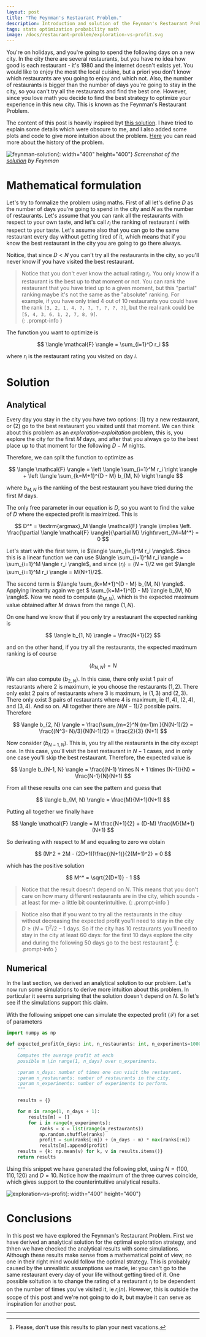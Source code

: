 ```yaml
---
layout: post
title: "The Feynman's Restaurant Problem."
description: Introduction and solution of the Feynman's Restaurant Problem.
tags: stats optimization probability math
image: /docs/restaurant-problem/exploration-vs-profit.svg
---
```


You're on holidays, and you're going to spend the following days on a new city. In the city there are several restaurants, but you have no idea how good is each restaurant - it's 1980 and the internet doesn't exists yet. You would like to enjoy the most the local cuisine, but a priori you don't know which restaurants are you going to enjoy and which not. Also, the number of restaurants is bigger than the number of days you're going to stay in the city, so you can't try all the restaurants and find the best one. However, since you love math  you decide to find the best strategy to optimize your experience in this new city. This is known as the Feynman's Restaurant Problem.

The content of this post is heavily inspired byt [this solution](https://www.feynmanlectures.caltech.edu/info/solutions/restaurant_problem_sol_1.html). I have tried to explain some details which were obscure to me, and I also added some plots and code to give more intuition about the problem. [Here](https://www.feynmanlectures.caltech.edu/info/other/Feynmans_Restaurant_Problem_Revealed.html) you can read more about the history of the problem.

![feynman-solution](/docs/restaurant-problem/feynman-solution.png){: width="400" height="400"}
_Screenshot of the [solution](https://www.feynmanlectures.caltech.edu/info/other/Feynmans_Restaurant_Problem_Original_Notes.pdf) by Feynman_


# Mathematical formulation

Let's try to formalize the problem using maths. First of all let's define $D$ as the number of days you're going to spend in the city and $N$ as the number of restaurants. Let's assume that you can rank all the restaurants with respect to your own taste, and let's call $r_i$ the ranking of restaurant $i$ with respect to your taste. Let's assume also that you can go to the same restaurant every day without getting tired of it, which means that if you know the best restaurant in the city you are going to go there always.  

Noitice, that since $D < N$ you can't try all the restaurants in the city, so you'll never know if you have visited the best restaurant. 

> Notice that you don't ever know the actual rating $r_i$. You only know if a restaurant is the best up to that moment or not. You can rank the restaurant that you have tried up to a given moment, but this "partial" ranking maybe it's not the same as the "absolute" ranking. For example, if you have only tried 4 out of 10 restaurants you could have the rank `[3, 2, 1, 4, ?, ?, ?, ?, ?, ?]`, but the real rank could be `[5, 4, 3, 6, 1, 2, 7, 8, 9]`.  
{: .prompt-info }

The function you want to optimize is

$$
\langle \mathcal{F} \rangle = \sum_{i=1}^D r_i
$$

where $r_i$ is the restaurant rating you visited on day $i$.

# Solution

## Analytical

Every day you stay in the city you have two options: (1) try a new restaurant, or (2) go to the best restaurant you visited until that moment. We can think about this problem as an _exploration-exploitation_ problem, this is, you explore the city for the first $M$ days, and after that you always go to the best place up to that moment for the following $D - M$ nights. 

Therefore, we can split the function to optimize as

$$
\langle \mathcal{F} \rangle = 
\left \langle \sum_{i=1}^M r_i \right \rangle 
+ 
\left \langle \sum_{k=M+1}^{D - M} b_{M, N} \right \rangle
$$

where $b_{M, N}$ is the ranking of the best restaurant you have tried during the first $M$ days.

The only free parameter in our equation is $D$, so you want to find the value of $D$ where the expected profit is maximized. This is
 
$$
D^* = 
\textrm{argmax}_M \langle \mathcal{F} \rangle 
\implies 
\left. \frac{\partial \langle \mathcal{F} \rangle}{\partial M} \right\rvert_{M=M^*} = 0
$$

Let's start with the first term, ie $\langle \sum_{i=1}^M r_i \rangle$. Since this is a linear function we can use $\langle \sum_{i=1}^M r_i \rangle = \sum_{i=1}^M \langle r_i \rangle$, and since $\langle r_i \rangle = (N+1)/2$ we get  $\langle \sum_{i=1}^M r_i \rangle = M(N+1)/2$.

The second term is $\langle \sum_{k=M+1}^{D - M} b_{M, N} \rangle$. Applying linearity again we get $ \sum_{k=M+1}^{D - M} \langle b_{M, N} \rangle$. Now we need to compute $\langle b_{M, N} \rangle$, which is the expected maximum value obtained after $M$ draws from the range $(1, N)$. 

On one hand we know that if you only try a restaurant the expected ranking is

$$
\langle b_{1, N} \rangle = \frac{N+1}{2} 
$$

and on the other hand, if you try all the restaurants, the expected maximum ranking is of course

$$
\langle b_{N, N} \rangle = N
$$

We can also compute $\langle b_{2, N} \rangle$. In this case, there only exist 1 pair of restaurants where 2 is maximum, ie you choose the restaurants $(1, 2)$. There only exist 2 pairs of restaurants where 3 is maximum, ie $(1, 3)$ and $(2, 3)$. There only exist 3 pairs of restaurants where 4 is maximum, ie $(1, 4)$, $(2, 4)$, and $(3, 4)$. And so on. All together there are $N(N-1)/2$ possible pairs. Therefore

$$
\langle b_{2, N} \rangle = \frac{\sum_{m=2}^N (m-1)m }{N(N-1)/2} = \frac{(N^3- N)/3}{N(N-1)/2} = \frac{2}{3} (N+1)
$$ 

Now consider $\langle b_{N-1, N} \rangle$. This is, you try all the restaurants in the city except one. In this case, you'll visit the best restaurant in $N-1$ cases, and in only one case you'll skip the best restaurant. Therefore, the expected value is

$$
\langle b_{N-1, N} \rangle = \frac{(N-1) \times N + 1 \times (N-1)}{N} = \frac{N-1}{N}(N+1)
$$

From all these results one can see the pattern and guess that

$$
\langle b_{M, N} \rangle = \frac{M}{M+1}(N+1)
$$

Putting all together we finally have

$$
\langle \mathcal{F} \rangle = M \frac{N+1}{2} + (D-M) \frac{M}{M+1}(N+1)
$$

So derivating with respect to $M$ and equaling to zero we obtain

$$
(M^2 + 2M - (2D+1))\frac{(N+1)}{2(M+1)^2}  =  0
$$

which has the positive solution

$$
M^* = \sqrt{2(D+1)} - 1
$$

>Notice that the result doesn't depend on $N$. This means that you don't care on how many different restaurants are in the city, which sounds -at least for me- a little bit counterintuitive.
{: .prompt-info }

>Notice also that if you want to try all the restaurants in the cituy without decreasing the expected profit you'll need to stay in the city $D \geq (N+1)^2/2 - 1$ days. So if the city has 10 restaurants you'll need to stay in the city at least 60 days: for the first 10 days explore the city and during the following 50 days go to the best restaurant [^1].
{: .prompt-info }


## Numerical

In the last section, we derived an analytical solution to our problem. Let's now run some simulations to derive more intuition about this problem. In particular it seems surprising that the solution doesn't depend on $N$. So let's see if the simulations support this claim.

With the following snippet one can simulate the expected profit $\langle \mathcal{F} \rangle$ for a set of parameters

```python
import numpy as np

def expected_profit(n_days: int, n_restaurants: int, n_experiments=10000):
    """
    Computes the average profit at each 
    possible m \in range(1, n_days) over n_experiments.

    :param n_days: number of times one can visit the restaurant.
    :param n_restaurants: number of restaurants in the city.
    :param n_experiments: number of experiments to perform.
    """

    results = {}

    for m in range(1, n_days + 1):
        results[m] = []
        for i in range(n_experiments):
            ranks = x = list(range(n_restaurants))
            np.random.shuffle(ranks)
            profit = sum(ranks[:m]) + (n_days - m) * max(ranks[:m])
            results[m].append(profit)
    results = {k: np.mean(v) for k, v in results.items()}
    return results
```

Using this snippet we have generated the following plot, using $N=(100, 110, 120)$ and $D=10$. Notice how the maximum of the three curves coincide, which gives support to the counterintuitive analytical results.
  
![exploration-vs-profit](/docs/restaurant-problem/exploration-vs-profit.svg){: width="400" height="400"}


# Conclusions

In this post we have explored the Feynman's Restaurant Problem. First we have derived an analytical solution for the optimal exploration strategy, and thhen we have checked the analytical results with some simulations. Although these results make sense from a mathematical point of view, no one in their right mind would follow the optimal strategy. This is probably caused by the unrealistic assumptions we made, ie: you can't go to the same restaurant every day of your life without getting tired of it. One possible soltution is to change the rating of a restaurant $r_i$ to be dependent on the number of times you've visited it, ie $r_i(n)$. However, this is outside the scope of this post and we're not going to do it, but maybe it can serve as inspiration for another post. 

---

[^1]: Please, don't use this results to plan your next vacations.